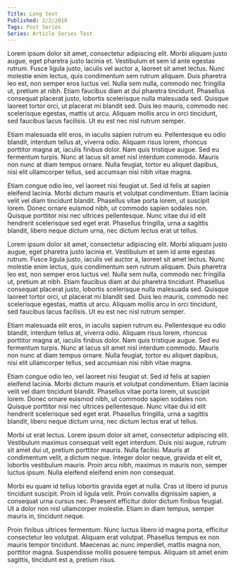 ```yaml
---
Title: Long text
Published: 2/2/2018
Tags: Post Series
Series: Article Series Test
---
```



Lorem ipsum dolor sit amet, consectetur adipiscing elit. Morbi aliquam justo augue, eget pharetra justo lacinia et. Vestibulum et sem id ante egestas rutrum. Fusce ligula justo, iaculis vel auctor a, laoreet sit amet lectus. Nunc molestie enim lectus, quis condimentum sem rutrum aliquam. Duis pharetra leo est, non semper eros luctus vel. Nulla sem nulla, commodo nec fringilla ut, pretium at nibh. Etiam faucibus diam at dui pharetra tincidunt. Phasellus consequat placerat justo, lobortis scelerisque nulla malesuada sed. Quisque laoreet tortor orci, ut placerat mi blandit sed. Duis leo mauris, commodo nec scelerisque egestas, mattis ut arcu. Aliquam mollis arcu in orci tincidunt, sed faucibus lacus facilisis. Ut eu est nec nisl rutrum semper.

Etiam malesuada elit eros, in iaculis sapien rutrum eu. Pellentesque eu odio blandit, interdum tellus at, viverra odio. Aliquam risus lorem, rhoncus porttitor magna at, iaculis finibus dolor. Nam quis tristique augue. Sed eu fermentum turpis. Nunc at lacus sit amet nisl interdum commodo. Mauris non nunc at diam tempus ornare. Nulla feugiat, tortor eu aliquet dapibus, nisi elit ullamcorper tellus, sed accumsan nisi nibh vitae magna.

Etiam congue odio leo, vel laoreet nisi feugiat ut. Sed id felis at sapien eleifend lacinia. Morbi dictum mauris et volutpat condimentum. Etiam lacinia velit vel diam tincidunt blandit. Phasellus vitae porta lorem, ut suscipit lorem. Donec ornare euismod nibh, ut commodo sapien sodales non. Quisque porttitor nisi nec ultrices pellentesque. Nunc vitae dui id elit hendrerit scelerisque sed eget erat. Phasellus fringilla, urna a sagittis blandit, libero neque dictum urna, nec dictum lectus erat ut tellus.

Lorem ipsum dolor sit amet, consectetur adipiscing elit. Morbi aliquam justo augue, eget pharetra justo lacinia et. Vestibulum et sem id ante egestas rutrum. Fusce ligula justo, iaculis vel auctor a, laoreet sit amet lectus. Nunc molestie enim lectus, quis condimentum sem rutrum aliquam. Duis pharetra leo est, non semper eros luctus vel. Nulla sem nulla, commodo nec fringilla ut, pretium at nibh. Etiam faucibus diam at dui pharetra tincidunt. Phasellus consequat placerat justo, lobortis scelerisque nulla malesuada sed. Quisque laoreet tortor orci, ut placerat mi blandit sed. Duis leo mauris, commodo nec scelerisque egestas, mattis ut arcu. Aliquam mollis arcu in orci tincidunt, sed faucibus lacus facilisis. Ut eu est nec nisl rutrum semper.

Etiam malesuada elit eros, in iaculis sapien rutrum eu. Pellentesque eu odio blandit, interdum tellus at, viverra odio. Aliquam risus lorem, rhoncus porttitor magna at, iaculis finibus dolor. Nam quis tristique augue. Sed eu fermentum turpis. Nunc at lacus sit amet nisl interdum commodo. Mauris non nunc at diam tempus ornare. Nulla feugiat, tortor eu aliquet dapibus, nisi elit ullamcorper tellus, sed accumsan nisi nibh vitae magna.

Etiam congue odio leo, vel laoreet nisi feugiat ut. Sed id felis at sapien eleifend lacinia. Morbi dictum mauris et volutpat condimentum. Etiam lacinia velit vel diam tincidunt blandit. Phasellus vitae porta lorem, ut suscipit lorem. Donec ornare euismod nibh, ut commodo sapien sodales non. Quisque porttitor nisi nec ultrices pellentesque. Nunc vitae dui id elit hendrerit scelerisque sed eget erat. Phasellus fringilla, urna a sagittis blandit, libero neque dictum urna, nec dictum lectus erat ut tellus.

Morbi ut erat lectus. Lorem ipsum dolor sit amet, consectetur adipiscing elit. Vestibulum maximus consequat velit eget interdum. Duis nisi augue, rutrum sit amet dui ut, pretium porttitor mauris. Nulla facilisi. Mauris at condimentum velit, a dictum neque. Integer dolor neque, gravida et elit et, lobortis vestibulum mauris. Proin arcu nibh, maximus in mauris non, semper luctus ipsum. Nulla eleifend eleifend enim non consequat.

Morbi eu quam id tellus lobortis gravida eget at nulla. Cras ut libero id purus tincidunt suscipit. Proin id ligula velit. Proin convallis dignissim sapien, a consequat urna cursus nec. Praesent efficitur dolor dictum finibus feugiat. Ut a dolor non nisl ullamcorper molestie. Etiam in diam tempus, semper mauris in, tincidunt neque.

Proin finibus ultrices fermentum. Nunc luctus libero id magna porta, efficitur consectetur leo volutpat. Aliquam erat volutpat. Phasellus tempus ex non mauris tempor tincidunt. Maecenas ac nunc imperdiet, mattis magna non, porttitor magna. Suspendisse mollis posuere tempus. Aliquam sit amet enim sagittis, tincidunt est a, pretium risus. 
